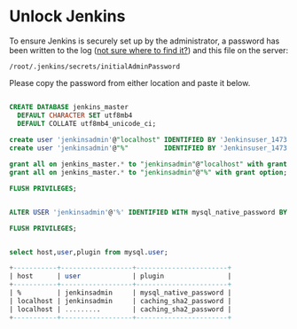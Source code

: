 

# Unlock Jenkins

To ensure Jenkins is securely set up by the administrator, a password has been written to the log ([not sure where to find it?](https://www.jenkins.io/redirect/find-jenkins-logs)) and this file on the server:

```
/root/.jenkins/secrets/initialAdminPassword
```

Please copy the password from either location and paste it below.

```inid

```









```sql
CREATE DATABASE jenkins_master
  DEFAULT CHARACTER SET utf8mb4
  DEFAULT COLLATE utf8mb4_unicode_ci;
  
create user 'jenkinsadmin'@"localhost" IDENTIFIED BY 'Jenkinsuser_1473';
create user 'jenkinsadmin'@"%"         IDENTIFIED BY 'Jenkinsuser_1473';

grant all on jenkins_master.* to "jenkinsadmin"@"localhost" with grant option;
grant all on jenkins_master.* to "jenkinsadmin"@"%" with grant option;

FLUSH PRIVILEGES;


ALTER USER 'jenkinsadmin'@'%' IDENTIFIED WITH mysql_native_password BY 'Jenkinsuser_1473';

FLUSH PRIVILEGES;


select host,user,plugin from mysql.user;

+-----------+------------------+-----------------------+
| host      | user             | plugin                |
+-----------+------------------+-----------------------+
| %         | jenkinsadmin     | mysql_native_password |
| localhost | jenkinsadmin     | caching_sha2_password |
| localhost | .........        | caching_sha2_password |
+-----------+------------------+-----------------------+
```

